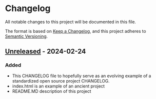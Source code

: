 # Changelog

All notable changes to this project will be documented in this file.

The format is based on [Keep a Changelog](https://keepachangelog.com/en/1.1.0/),
and this project adheres to [Semantic Versioning](https://semver.org/spec/v2.0.0.html).

## [Unreleased] - 2024-02-24

### Added

- This CHANGELOG file to hopefully serve as an evolving example of a
  standardized open source project CHANGELOG.
- index.html is an example of an ancient project
- README.MD description of this project

[unreleased]: https://github.com/coaben2/erechaton
